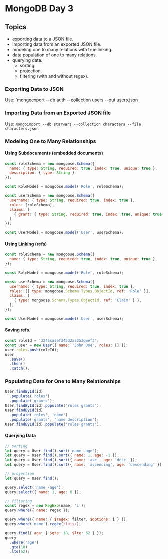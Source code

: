 # MongoDB Day 3

## Topics

- exporting data to a JSON file.
- importing data from an exported JSON file.
- modeling one to many relations with true linking.
- data population of one to many relations.
- querying data.
  - sorting.
  - projection.
  - filtering (with and without regex).

### Exporting Data to JSON

Use: `mongoexport --db auth --collection users --out users.json

### Importing Data from an Exported JSON file

Use: `mongoimport --db starwars --collection characters --file characters.json`

### Modeling One to Many Relationships

#### Using Subdocuments (embedded documents)

```js
const roleSchema = new mongoose.Schema({
  name: { type: String, required: true, index: true, unique: true },
  description: { type: String }
});

const RoleModel = mongoose.model('Role', roleSchema);

const userSchema = new mongoose.Schema({
  username: { type: String, required: true, index: true },
  roles: [roleSchema],
  claims: [
    { grant: { type: String, required: true, index: true, unique: true } }
  ]
});

const UserModel = mongoose.model('User', userSchema);
```

#### Using Linking (refs)

```js
const roleSchema = new mongoose.Schema({
  name: { type: String, required: true, index: true, unique: true },
});

const RoleModel = mongoose.model('Role', roleSchema);

const userSchema = new mongoose.Schema({
  username: { type: String, required: true, index: true },
  roles: [{ type: mongoose.Schema.Types.ObjectId, ref: 'Role' }],
  claims: [
    { type: mongoose.Schema.Types.ObjectId, ref: 'Claim' } },
  ],
});

const UserModel = mongoose.model('User', userSchema);
```

#### Saving refs.

```js
const roleId = '3245sasef34532as353qwef3';
const user = new User({ name: 'John Doe', roles: [] });
user.roles.push(roleId);
user
  .save()
  .then()
  .catch();
```

### Populating Data for One to Many Relationships

```js
User.findById(id)
  .populate('roles')
  .populate('grants');
User.findById(id).populate('roles grants');
User.findById(id)
  .populate('roles', 'name')
  .populate('grants', 'name description');
User.findById(id).populate('roles grants');
```

#### Querying Data

```js
// sorting
let query = User.find().sort('name -age');
let query = User.find().sort({ name: 1, age: -1 });
let query = User.find().sort({ name: 'asc', age: 'desc' });
let query = User.find().sort({ name: 'ascending', age: 'descending' });

// projection
let query = User.find();

query.select('name -age');
query.select({ name: 1, age: 0 });

// filtering
const regex = new RegExp(name, 'i');
query.where({ name: regex });

query.where({ name: { $regex: filter, $options: i } });
query.where('name').regex(/luis/);

query.find({ age: { $gte: 18, $lte: 62 } });
query
  .where('age')
  .gte(18)
  .lte(62);
```
